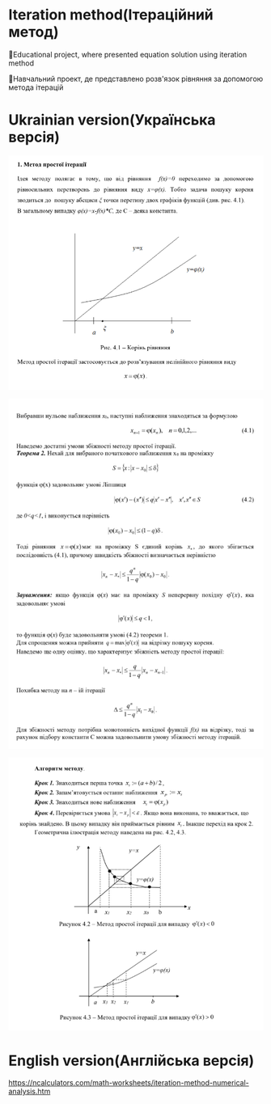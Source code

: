 # Iteration method(Ітераційний метод)

📖Educational project, where presented equation solution using iteration method

📖Навчальний проект, де представлено розв'язок рівняння за допомогою метода ітерацій

# Ukrainian version(Українська версія)

![](https://github.com/ChyzhykNazar/iterationMethod/blob/23e8aa250fee5db7be35b6240b08c995a4f38906/images/%231.png)

![](https://github.com/ChyzhykNazar/iterationMethod/blob/23e8aa250fee5db7be35b6240b08c995a4f38906/images/%232.png)

![](https://github.com/ChyzhykNazar/iterationMethod/blob/23e8aa250fee5db7be35b6240b08c995a4f38906/images/%233.png)

# English version(Англійська версія)

https://ncalculators.com/math-worksheets/iteration-method-numerical-analysis.htm

